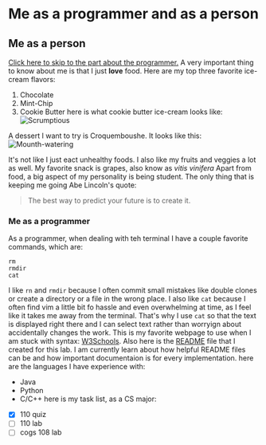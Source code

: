 # Me as a programmer and as a person
## Me as a person
[Click here to skip to the part about the programmer.](#me-as-a-programmer)
A very important thing to know about me is that I just **love** food.
Here are my top three favorite ice-cream flavors:
1. Chocolate
2. Mint-Chip
3. Cookie Butter
here is what cookie butter ice-cream looks like:
![Scrumptious](https://barefeetinthekitchen.com/wp-content/uploads/2024/02/Cookie-Butter-Ice-Cream-BFK-11-1-of-1.jpg)

A dessert I want to try is Croquemboushe. It looks like this:
![Mounth-watering](https://encrypted-tbn0.gstatic.com/images?q=tbn:ANd9GcRSC4QpDGCWsJtCH5p-jojeXYWo_ca3_yN9NA&s)



It's not like I just eact unhealthy foods. I also like my fruits and veggies a lot as well. My favorite snack is grapes, also know as *vitis vinifera*
Apart from food, a big aspect of my personality is being student. The only thing that is keeping me going Abe Lincoln's quote: 
> The best way to predict your future is to create it.

### Me as a programmer
As a programmer, when dealing with teh terminal I have a couple favorite commands, which are:
```
rm
rmdir
cat
```
I like ```rn``` and ```rmdir``` because I often commit small mistakes like double clones or create a directory or a file in the wrong place. 
I also like ```cat``` because I often find vim a little bit fo hassle and even overwhelming at time, as I feel like it takes me away from the terminal. That's why I use ```cat``` so that the text is displayed right there and I can select text rather than worryign about accidentally changes the work.
This is my favorite webpage to use when I am stuck with syntax: [W3Schools](https://www.w3schools.com/java/java_arraylist.asp).
Also here is the [README](cse110Lab1/README.md) file that I created for this lab. I am currently learn about how helpful README files can be and how important documentaion is for every implementation.
here are the languages I have experience with:
- Java
- Python
- C/C++
here is my task list, as a CS major:
- [x] 110 quiz
- [ ] 110 lab
- [ ] cogs 108 lab
